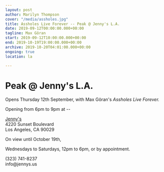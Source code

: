 ```yaml
---
layout: post
author: Marilyn Thompson
cover: "/media/assholes.jpg"
title: Assholes Live Forever -- Peak @ Jenny's L.A.
date: 2019-09-12T00:00:00.000+00:00
tagline: Max Göran
start: 2019-09-12T10:00:00.000+00:00
end: 2019-10-19T19:00:00.000+00:00
archive: 2019-10-20T04:01:00.000+00:00
ongoing: true
location: la

---
```

<p><h1> Peak @ Jenny's L.A.</h1></p>
 
<p>Opens Thursday 12th September, with Max Göran's <i>Assholes Live Forever.</i></p>

<p>Opening from 6pm to 9pm at --</p>

<p><a href="http://jennys.us">Jenny's</a><br />
4220 Sunset Boulevard<br />
Los Angeles, CA 90029
</p>

<p>On view until October 19th,</p>

<p>Wednesdays to Saturdays, 12pm to 6pm, or by appointment.</p>

<p>(323) 741-8237<br />
info@jennys.us</p>